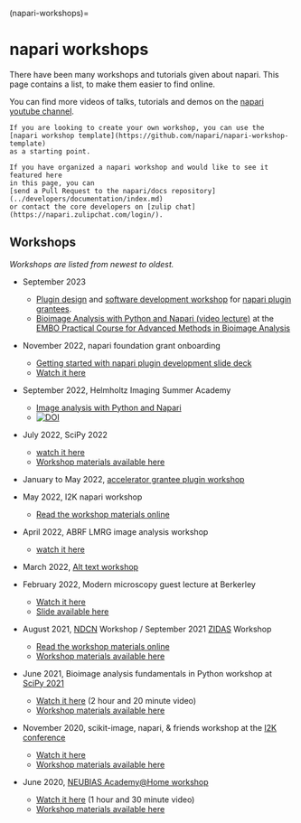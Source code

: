 (napari-workshops)=
# napari workshops

There have been many workshops and tutorials given about napari.
This page contains a list, to make them easier to find online.

You can find more videos of talks, tutorials and demos on the
[napari youtube channel](https://www.youtube.com/channel/UCbTgw84ew4pxTJ9qu3W2hqg/playlists).

```{admonition} Got a workshop?
If you are looking to create your own workshop, you can use the
[napari workshop template](https://github.com/napari/napari-workshop-template)
as a starting point.

If you have organized a napari workshop and would like to see it featured here
in this page, you can
[send a Pull Request to the napari/docs repository](../developers/documentation/index.md)
or contact the core developers on [zulip chat](https://napari.zulipchat.com/login/).
```

## Workshops

*Workshops are listed from newest to oldest.*
* September 2023
  * [Plugin design](https://chanzuckerberg.github.io/napari-plugin-accel-workshops/workshops/design23.html) and [software development workshop](https://chanzuckerberg.github.io/napari-plugin-accel-workshops/workshops/softwaredev.html) for [napari plugin grantees](https://chanzuckerberg.com/rfa/napari-plugin-grants/).
  * [Bioimage Analysis with Python and Napari (video lecture)](https://www.youtube.com/watch?v=QDS5t7oZH-c) at the [EMBO Practical Course for Advanced Methods in Bioimage Analysis](https://www.embl.org/about/info/course-and-conference-office/events/bia23-01/) 
* November 2022, napari foundation grant onboarding
  * [Getting started with napari plugin development slide deck](https://docs.google.com/presentation/d/15lrFRLPm9bfmU4hgcVwoduIJr5bqhoHo7ZeWLO6H_Us/edit?usp=sharing)
  * [Watch it here](https://drive.google.com/file/d/1IYDV-GTGEYh5j_tvBaWYEZ_tQXTqmJkr/view?usp=share_link)


* September 2022, Helmholtz Imaging Summer Academy
  * [Image analysis with Python and Napari](https://biapol.github.io/HIP_Introduction_to_Napari_and_image_processing_with_Python_2022/intro.html)
  * [![DOI](https://zenodo.org/badge/DOI/10.5281/zenodo.7102242.svg)](https://doi.org/10.5281/zenodo.7102242)

* July 2022, SciPy 2022
  * [watch it here](https://www.youtube.com/watch?v=vismuuc4y1I&list=PLYx7XA2nY5Gfxu98P_HL1MnFb_BSkpxLV&index=10)
  * [Workshop materials available here](https://alisterburt.github.io/napari-workshops/SciPy-0722/intro.html)

* January to May 2022, [accelerator grantee plugin workshop](https://chanzuckerberg.github.io/napari-plugin-accel-workshops/)

* May 2022, I2K napari workshop
  * [Read the workshop materials online](https://github.com/haesleinhuepf/I2K2022-napari-workshop)

* April 2022, ABRF LMRG image analysis workshop
  * [watch it here](https://www.youtube.com/watch?v=lkw5di8NgUA)

* March 2022, [Alt text workshop](https://hackmd.io/vDsWUBqQSxW_7TNxF-RKKA)

* February 2022, Modern microscopy guest lecture at Berkerley
  * [Watch it here](https://drive.google.com/file/d/1EjJJZ3sy4mogcGwTao97sHzU9SDJeC3r/view?usp=sharing)
  * [Slide available here](https://docs.google.com/presentation/d/1sqd_CYckEwmgQO6y9VffwnmT0RSlRYIAUBixRTMYcig/view)

* August 2021, [NDCN](https://chanzuckerberg.com/science/programs-resources/neurodegeneration-challenge/) Workshop / September 2021 [ZIDAS](https://www.zidas.org/) Workshop
  * [Read the workshop materials online](https://alisterburt.github.io/napari-workshops/home.html)
  * [Workshop materials available here](https://github.com/alisterburt/napari-workshops)

* June 2021, Bioimage analysis fundamentals in Python workshop at [SciPy 2021](https://www.scipy2021.scipy.org/)
  * [Watch it here](https://www.youtube.com/watch?v=kXdy_Tp12zA) (2 hour and 20 minute video)
  * [Workshop materials available here](https://github.com/sofroniewn/tutorial-scipy2021-bioimage-analysis-fundamentals)

* November 2020, scikit-image, napari, & friends workshop at the [I2K conference](https://www.janelia.org/you-janelia/conferences/from-images-to-knowledge-with-imagej-friends)
  * [Watch it here](https://www.youtube.com/watch?v=NZWSGXb3_Mg)
  * [Workshop materials available here](https://github.com/jni/i2k-skimage-napari)

* June 2020, [NEUBIAS Academy@Home workshop](http://eubias.org/NEUBIAS/training-schools/neubias-academy-home/neubias-academy-archive-spring2020/)
  * [Watch it here](https://www.youtube.com/watch?v=VgvDSq5aCDQ) (1 hour and 30 minute video)
  * [Workshop materials available here](https://github.com/sofroniewn/napari-training-course)

